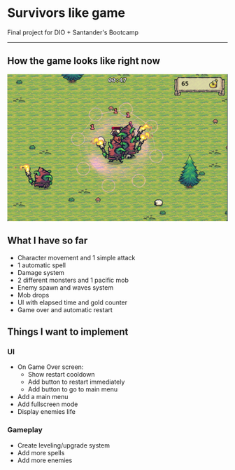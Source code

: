 # Survivors like game

Final project for DIO + Santander's Bootcamp

---

## How the game looks like right now

![Printscreen from the game](/assets/game_printscreen.png "Printscreen from the game")

## What I have so far

- Character movement and 1 simple attack
- 1 automatic spell
- Damage system
- 2 different monsters and 1 pacific mob
- Enemy spawn and waves system
- Mob drops
- UI with elapsed time and gold counter
- Game over and automatic restart

## Things I want to implement

### UI

- On Game Over screen:
	- Show restart cooldown
	- Add button to restart immediately
	- Add button to go to main menu
- Add a main menu
- Add fullscreen mode
- Display enemies life

### Gameplay
- Create leveling/upgrade system
- Add more spells
- Add more enemies
